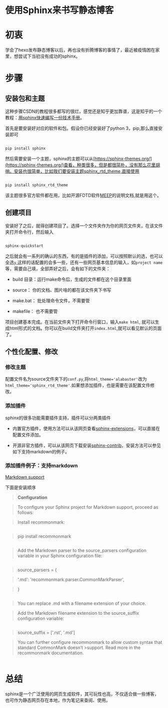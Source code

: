 # 使用Sphinx来书写静态博客



# 初衷



学会了hexo发布静态博客以后，再也没有折腾博客的事情了，最近被疫情困在家里，想尝试下当初没有成功的sphinx。



# 步骤



## 安装包和主题



这种步骤CSDN的教程很多都写的很烂，感觉还是知乎更加靠谱，这是知乎的一个教程：[用sphinx快速编写一份技术手册](https://www.zhihu.com/search?type=content&q=sphinx)。



首先是要安装好对应的软件和包。假设你已经安装好了python 3，pip,那么直接安装即可



```python

pip install sphinx

```

然后需要安装一个主题，sphinx的主题可以从[https://sphinx-themes.org/](https://sphinx-themes.org/)查看，种类很多，但是都很简朴，没有那么花里胡哨。安装也很简单，比如我们要安装主题sphinx_rtd_theme,直接使用



```python

pip install sphinx_rtd_theme

```

该主题很多官方软件都在用，比如开源FDTD软件[MEEP](https://meep.readthedocs.io/en/latest/)的说明文档,就是用这个。



## 创建项目



安装好了之后，就得创建项目了。选择一个文件夹作为你的网页文件夹，在该文件夹打开命令行，然后输入



```python

sphinx-quickstart

```

之后就会有一系列的确认的东西，有的是插件的添加，可以按照默认的选，也可以全选`y`,这样的话配置的会多一些，还有一些网页基本信息的输入，如`project name`等，需要自己填，全部弄好之后，会有如下的文件夹：



* build 目录：运行make命令后，生成的文件都在这个目录里面

* source： 你的文档、图片啥的都在该文件夹下书写

* make.bat： 批处理命令文件，不需要管

* makefile： 也不需要管



项目创建基本完成。在当前文件夹下打开命令行窗口，输入`make html`, 就可以生成html形式的文档。你可以在build文件夹打开`index.html`,就可以看见默认的页面了。



## 个性化配置、修改



### 修改主题

配置文件名为source文件夹下的`conf.py`,将`html_theme='alabaster'`改为`html_theme='sphinx_rtd_theme'`.如果想添加插件，也是需要在该配置文件修改。



### 添加插件



sphinx的很多功能需要插件支持，插件可以分两类插件

* 内置官方插件，使用方法可以从该网页查看[sphinx-extensions](https://www.sphinx-doc.org/en/master/usage/extensions/index.html)，可以直接在配置文件添加。

* 开源非官方插件，可以从该网页下载安装[sphinx-contrib](https://bitbucket.org/birkenfeld/sphinx-contrib)，安装方法可以参见如下支持markdown的例子。



### 添加插件例子：支持markdown



[Markdown support](https://www.sphinx-doc.org/en/1.6/markdown.html)

下面是安装顺序



> **Configuration**

>To configure your Sphinx project for Markdown support, proceed as follows:

>Install recommonmark:

>```python

>pip install recommonmark

>```

>Add the Markdown parser to the source_parsers configuration variable in your Sphinx configuration file:

>```python

>source_parsers = {

>   '.md': 'recommonmark.parser.CommonMarkParser',

>}

>```

>You can replace .md with a filename extension of your choice.

>Add the Markdown filename extension to the source_suffix configuration variable:

>```python

>source_suffix = ['.rst', '.md']

>You can further configure recommonmark to allow custom syntax that standard CommonMark doesn’t >support. Read more in the recommonmark documentation.

>```

>



# 总结



sphinx是一个广泛使用的网页生成软件，其可玩性也高，不仅适合做一些博客，也可作为静态网页存在本地，作为笔记来查阅、使用。
